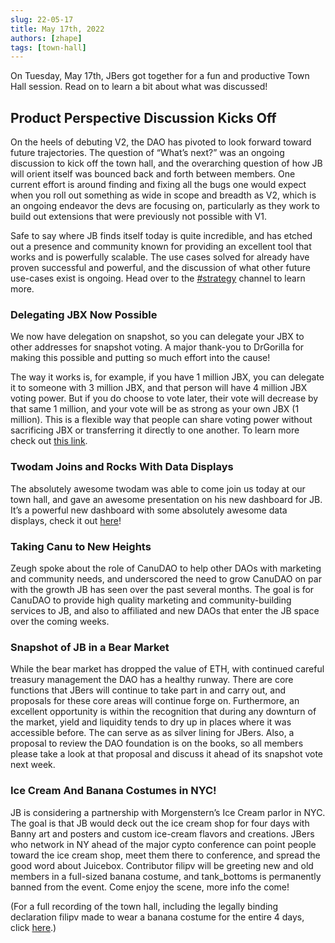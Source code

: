```yaml
---
slug: 22-05-17
title: May 17th, 2022
authors: [zhape]
tags: [town-hall]
---
```


On Tuesday, May 17th, JBers got together for a fun and productive Town Hall session. Read on to learn a bit about what was discussed!

## Product Perspective Discussion Kicks Off

On the heels of debuting V2, the DAO has pivoted to look forward toward future trajectories. The question of “What’s next?” was an ongoing discussion to kick off the town hall, and the overarching question of how JB will orient itself was bounced back and forth between members. One current effort is around finding and fixing all the bugs one would expect when you roll out something as wide in scope and breadth as V2, which is an ongoing endeavor the devs are focusing on, particularly as they work to build out extensions that were previously not possible with V1.

Safe to say where JB finds itself today is quite incredible, and has etched out a presence and community known for providing an excellent tool that works and is powerfully scalable. The use cases solved for already have proven successful and powerful, and the discussion of what other future use-cases exist is ongoing. Head over to the [#strategy](https://discord.com/channels/775859454780244028/973802723420028958) channel to learn more.

### Delegating JBX Now Possible

We now have delegation on snapshot, so you can delegate your JBX to other addresses for snapshot voting. A major thank-you to DrGorilla for making this possible and putting so much effort into the cause!

The way it works is, for example, if you have 1 million JBX, you can delegate it to someone with 3 million JBX, and that person will have 4 million JBX voting power. But if you do choose to vote later, their vote will decrease by that same 1 million, and your vote will be as strong as your own JBX (1 million). This is a flexible way that people can share voting power without sacrificing JBX or transferring it directly to one another. To learn more check out [this link](https://vote.juicebox.money/#/delegate/jbdao.eth).

### Twodam Joins and Rocks With Data Displays

The absolutely awesome twodam was able to come join us today at our town hall, and gave an awesome presentation on his new dashboard for JB. It’s a powerful new dashboard with some absolutely awesome data displays, check it out [here](https://dune.com/twodam/Juicebox-Gas-and-Fun-Facts)!

### Taking Canu to New Heights

Zeugh spoke about the role of CanuDAO to help other DAOs with marketing and community needs, and underscored the need to grow CanuDAO on par with the growth JB has seen over the past several months. The goal is for CanuDAO to provide high quality marketing and community-building services to JB, and also to affiliated and new DAOs that enter the JB space over the coming weeks.

### Snapshot of JB in a Bear Market

While the bear market has dropped the value of ETH, with continued careful treasury management the DAO has a healthy runway. There are core functions that JBers will continue to take part in and carry out, and proposals for these core areas will continue forge on. Furthermore, an excellent opportunity is within the recognition that during any downturn of the market, yield and liquidity tends to dry up in places where it was accessible before. The can serve as as silver lining for JBers. Also, a proposal to review the DAO foundation is on the books, so all members please take a look at that proposal and discuss it ahead of its snapshot vote next week.

### Ice Cream And Banana Costumes in NYC!

JB is considering a partnership with Morgenstern’s Ice Cream parlor in NYC. The goal is that JB would deck out the ice cream shop for four days with Banny art and posters and custom ice-cream flavors and creations. JBers who network in NY ahead of the major cypto conference can point people toward the ice cream shop, meet them there to conference, and spread the good word about Juicebox. Contributor filipv will be greeting new and old members in a full-sized banana costume, and tank_bottoms is permanently banned from the event. Come enjoy the scene, more info the come!

(For a full recording of the town hall, including the legally binding declaration filipv made to wear a banana costume for the entire 4 days, click [here](https://www.notion.so/FC-21-Town-Hall-B-7d34d29859a64fc18b4feadd70074f94).)
